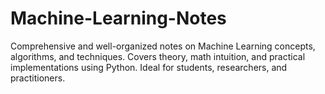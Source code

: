 # Machine-Learning-Notes
Comprehensive and well-organized notes on Machine Learning concepts, algorithms, and techniques. Covers theory, math intuition, and practical implementations using Python. Ideal for students, researchers, and practitioners.
